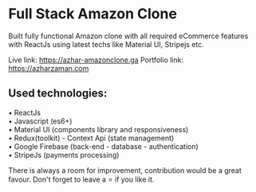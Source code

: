 # Full Stack Amazon Clone
Built fully functional Amazon clone with all required
eCommerce features with ReactJs using latest techs like Material UI, Stripejs etc.

Live link: https://azhar-amazonclone.ga
Portfolio link: https://azharzaman.com

## Used technologies:
• ReactJs <br/>
• Javascript (es6+) <br/>
• Material UI (components library and responsiveness) <br/>
• Redux(toolkit) - Context Api (state management) <br/>
• Google Firebase (back-end - database - authentication) <br/>
• StripeJs (payments processing) <br/>

There is always a room for improvement, 
contribution would be a great favour.
Don't forget to leave a ⭐ if you like it.
